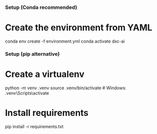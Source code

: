 ### Setup (Conda recommended)

# Create the environment from YAML
conda env create -f environment.yml
conda activate dxc-ai

### Setup (pip alternative)

# Create a virtualenv
python -m venv .venv
source .venv/bin/activate   # Windows: .venv\Scripts\activate

# Install requirements
pip install -r requirements.txt
